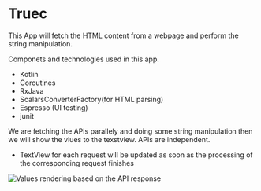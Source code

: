 # Truec
This App will fetch the HTML content from a webpage and perform the string manipulation.

Componets and technologies used in this app.
* Kotlin
* Coroutines
* RxJava
* ScalarsConverterFactory(for HTML parsing)
* Espresso (UI testing)
* junit


We are fetching the APIs parallely and doing some string manipulation then we will show the vlues to the texstview. APIs are independent.

* TextView for each request will be updated as soon as the processing of the corresponding request finishes


![Values rendering based on the API response](https://user-images.githubusercontent.com/31012185/76546708-f1211200-64c6-11ea-9998-1167204cec28.gif)

